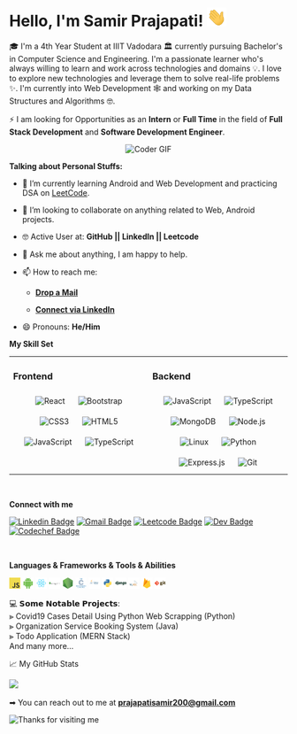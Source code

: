 # Hello, I'm Samir Prajapati!  <img src="https://github.com/ABSphreak/ABSphreak/blob/master/gifs/Hi.gif" width="35px">

🎓 I'm a 4th Year Student at IIIT Vadodara 🏛 currently pursuing Bachelor's in Computer Science and Engineering. I'm a passionate learner who's always willing to learn and work across technologies and domains 💡. I love to explore new technologies and leverage them to solve real-life problems ✨. I'm currently into Web Development 🕸️ and working on my Data Structures and Algorithms 🤓. <br>

⚡ I am looking for Opportunities as an <b>Intern</b> or <b>Full Time</b> in the field of <b>Full Stack Development</b> and <b>Software Development Engineer</b>. <br>

<p  align="center"><img src="https://media.giphy.com/media/SWoSkN6DxTszqIKEqv/giphy.gif" alt="Coder GIF" width="500" height="400">

**Talking about Personal Stuffs:**

- 🌱 I’m currently learning Android and Web Development and practicing DSA on [LeetCode](https://leetcode.com/samir0711/).
- 👯 I’m looking to collaborate on anything related to Web, Android projects.
- 🤓 Active User at: **GitHub || LinkedIn || Leetcode**
- 💬 Ask me about anything, I am happy to help.

- 📫 How to reach me:

    * [**Drop a Mail**](mailto:prajapatisamir200@gmail.com)

    * [**Connect via LinkedIn**](https://www.linkedin.com/in/samir0711/)

- 😄 Pronouns: **He/Him**

**My Skill Set**  
<table><tr><td valign="top" width="33%">

### Frontend  
<div align="center">  
<img style="margin: 10px" src="https://profilinator.rishav.dev/skills-assets/react-original-wordmark.svg" alt="React" height="50" />  
<img style="margin: 10px" src="https://profilinator.rishav.dev/skills-assets/bootstrap-plain.svg" alt="Bootstrap" height="50" />  
<img style="margin: 10px" src="https://profilinator.rishav.dev/skills-assets/css3-original-wordmark.svg" alt="CSS3" height="50" />  
<img style="margin: 10px" src="https://profilinator.rishav.dev/skills-assets/html5-original-wordmark.svg" alt="HTML5" height="50" />  
<img style="margin: 10px" src="https://profilinator.rishav.dev/skills-assets/javascript-original.svg" alt="JavaScript" height="50" />  
<img style="margin: 10px" src="https://profilinator.rishav.dev/skills-assets/typescript-original.svg" alt="TypeScript" height="50" />  
</div></td><td valign="top" width="33%">

### Backend  
<div align="center">  
<img style="margin: 10px" src="https://profilinator.rishav.dev/skills-assets/javascript-original.svg" alt="JavaScript" height="50" />  
<img style="margin: 10px" src="https://profilinator.rishav.dev/skills-assets/typescript-original.svg" alt="TypeScript" height="50" />  
<!-- <img style="margin: 10px" src="https://profilinator.rishav.dev/skills-assets/php-original.svg" alt="PHP" height="50" /> -->
<img style="margin: 10px" src="https://profilinator.rishav.dev/skills-assets/mongodb-original-wordmark.svg" alt="MongoDB" height="50" />  
<img style="margin: 10px" src="https://profilinator.rishav.dev/skills-assets/nodejs-original-wordmark.svg" alt="Node.js" height="50" />  
<img style="margin: 10px" src="https://profilinator.rishav.dev/skills-assets/linux-original.svg" alt="Linux" height="50" />  
<img style="margin: 10px" src="https://profilinator.rishav.dev/skills-assets/python-original.svg" alt="Python" height="50" />  
<img style="margin: 10px" src="https://profilinator.rishav.dev/skills-assets/express-original-wordmark.svg" alt="Express.js" height="50" />  
<img style="margin: 10px" src="https://profilinator.rishav.dev/skills-assets/git-scm-icon.svg" alt="Git" height="50" />  
<!-- <img style="margin: 10px" src="https://profilinator.rishav.dev/skills-assets/redux-original.svg" alt="Redux" height="50" /> -->
</div></td></table>  

<br/>  


**Connect with me** 

[![Linkedin Badge](https://img.shields.io/badge/-LinkedIn-blue?style=for-the-badge&logo=Linkedin&logoColor=white&link=https://www.linkedin.com/in/samir0711/)](https://www.linkedin.com/in/samir0711/)
[![Gmail Badge](https://img.shields.io/badge/-Gmail-c14438?style=for-the-badge&logo=Gmail&logoColor=white&link=mailto:prajapatisamir200@gmail.com)](mailto:prajapatisamir200@gmail.com)
[![Leetcode Badge](https://img.shields.io/badge/-Leetcode-orange?style=for-the-badge&logo=Leetcode&logoColor=white&link=https://leetcode.com/samir0711/)](https://leetcode.com/samir0711/)
[![Dev Badge](https://img.shields.io/badge/-Dev-black?style=for-the-badge&logo=Dev&logoColor=white&link=https://dev.to/samir0711)](https://dev.to/samir0711)
[![Codechef Badge](https://img.shields.io/badge/-Codechef-brown?style=for-the-badge&logo=Codechef&logoColor=white&link=https://www.codechef.com/users/samir0711)](https://www.codechef.com/users/samir0711)

  

<br/>  


**Languages & Frameworks & Tools & Abilities**

<code><img height="20" src="https://raw.githubusercontent.com/github/explore/80688e429a7d4ef2fca1e82350fe8e3517d3494d/topics/javascript/javascript.png"></code>
<code><img height="20" src="https://raw.githubusercontent.com/github/explore/80688e429a7d4ef2fca1e82350fe8e3517d3494d/topics/android/android.png"></code>
<code><img height="20" src="https://raw.githubusercontent.com/github/explore/80688e429a7d4ef2fca1e82350fe8e3517d3494d/topics/react/react.png"></code>
<code><img height="20" src="https://raw.githubusercontent.com/github/explore/5c058a388828bb5fde0bcafd4bc867b5bb3f26f3/topics/mongodb/mongodb.png"></code>
<code><img height="20" src="https://raw.githubusercontent.com/github/explore/80688e429a7d4ef2fca1e82350fe8e3517d3494d/topics/nodejs/nodejs.png"></code>
<code><img height="20" src="https://raw.githubusercontent.com/github/explore/80688e429a7d4ef2fca1e82350fe8e3517d3494d/topics/c/c.png"></code>
<code><img height="20" src="https://raw.githubusercontent.com/github/explore/80688e429a7d4ef2fca1e82350fe8e3517d3494d/topics/java/java.png"></code>
<code><img height="20" src="https://raw.githubusercontent.com/github/explore/80688e429a7d4ef2fca1e82350fe8e3517d3494d/topics/python/python.png"></code>
<code><img height="20" src="https://raw.githubusercontent.com/github/explore/80688e429a7d4ef2fca1e82350fe8e3517d3494d/topics/django/django.png"></code>
<code><img height="20" src="https://raw.githubusercontent.com/github/explore/80688e429a7d4ef2fca1e82350fe8e3517d3494d/topics/mysql/mysql.png"></code>
<code><img height="20" src="https://raw.githubusercontent.com/github/explore/80688e429a7d4ef2fca1e82350fe8e3517d3494d/topics/firebase/firebase.png"></code>
<code><img height="20" src="https://raw.githubusercontent.com/github/explore/80688e429a7d4ef2fca1e82350fe8e3517d3494d/topics/git/git.png"></code>


💻 𝗦𝗼𝗺𝗲 𝗡𝗼𝘁𝗮𝗯𝗹𝗲 𝗣𝗿𝗼𝗷𝗲𝗰𝘁𝘀: <br>
⪢ Covid19 Cases Detail Using Python Web Scrapping (Python)<br>
⪢ Organization Service Booking System (Java)<br>
⪢ Todo Application (MERN Stack)<br>
And many more...<br>


📈 My GitHub Stats

<img src="https://github-readme-stats.vercel.app/api?username=samir-0711&hide_border=true&show_icons=true">

<!-- <img src="https://github-readme-stats.vercel.app/api/top-langs/?username=samir-0711&hide_border=true&show_icons=true"> -->

➡ You can reach out to me at **prajapatisamir200@gmail.com**<br>

<img height="120" alt="Thanks for visiting me" width="100%" src="https://raw.githubusercontent.com/BrunnerLivio/brunnerlivio/master/images/marquee.svg" />
